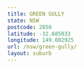 ```yaml
---
title: GREEN GULLY
state: NSW
postcode: 2850
latitude: -32.685033
longitude: 149.602925
url: /nsw/green-gully/
layout: suburb
---
```

